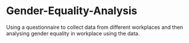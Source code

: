 # Gender-Equality-Analysis
Using a questionnaire to collect data from different workplaces and then analysing gender equality in workplace using the data.
